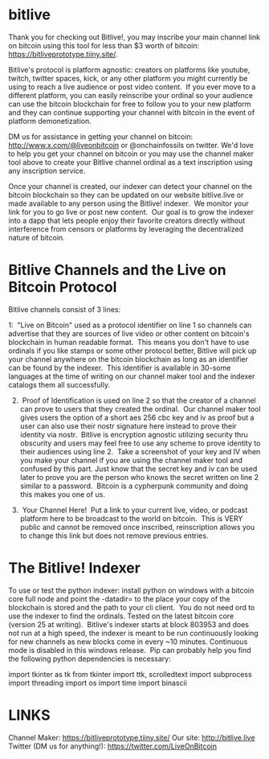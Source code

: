 # bitlive
Thank you for checking out Bitlive!, you may inscribe your main channel link on bitcoin using this tool for less than $3 worth of bitcoin: https://bitliveprototype.tiiny.site/.  

Bitlive's protocol is platform agnostic: creators on platforms like youtube, twitch, twitter spaces, kick, or any other platform you might currently be using to reach a live audience or post video content.  If you ever move to a different platform, you can easily reinscribe your ordinal so your audience can use the bitcoin blockchain for free to follow you to your new platform and they can continue supporting your channel with bitcoin in the event of platform demonetization.

DM us for assistance in getting your channel on bitcoin: http://www.x.com/@liveonbitcoin or @onchainfossils on twitter. We'd love to help you get your channel on bitcoin or you may use the channel maker tool above to create your Bitlive channel ordinal as a text inscription using any inscription service.

Once your channel is created, our indexer can detect your channel on the bitcoin blockchain so they can be updated on our website bitlive.live or made available to any person using the Bitlive! indexer.  We monitor your link for you to go live or post new content.  Our goal is to grow the indexer into a dapp that lets people enjoy their favorite creators directly without interference from censors or platforms by leveraging the decentralized nature of bitcoin.  

# Bitlive Channels and the Live on Bitcoin Protocol

Bitlive channels consist of 3 lines:

1:  "Live on Bitcoin" used as a protocol identifier on line 1 so channels can advertise that they are sources of live video or other content on bitcoin's blockchain in human readable format.  This means you don't have to use ordinals if you like stamps or some other protocol better, Bitlive will pick up your channel anywhere on the bitcoin blockchain as long as an identifier can be found by the indexer.  This identifier is available in 30-some languages at the time of writing on our channel maker tool and the indexer catalogs them all successfully.

2.  Proof of Identification is used on line 2 so that the creator of a channel can prove to users that they created the ordinal.  Our channel maker tool gives users the option of a short aes 256 cbc key and iv as proof but a user can also use their nostr signature here instead to prove their identity via nostr.  Bitlive is encryption agnostic utilizing security thru obscurity and users may feel free to use any scheme to prove identity to their audiences using line 2.  Take a screenshot of your key and IV when you make your channel if you are using the channel maker tool and confused by this part. Just know that the secret key and iv can be used later to prove you are the person who knows the secret written on line 2 similar to a password.  Bitcoin is a cypherpunk community and doing this makes you one of us.

3.  Your Channel Here!  Put a link to your current live, video, or podcast platform here to be broadcast to the world on bitcoin.  This is VERY public and cannot be removed once inscribed, reinscription allows you to change this link but does not remove previous entries.

# The Bitlive! Indexer

To use or test the python indexer: install python on windows with a bitcoin core full node and point the -datadir= to the place your copy of the blockchain is stored and the path to your cli client.  You do not need ord to use the indexer to find the ordinals.  Tested on the latest bitcoin core (version 25 at writing).  Bitlive's indexer starts at block 803953 and does not run at a high speed, the indexer is meant to be run continuously looking for new channels as new blocks come in every ~10 minutes. Continuous mode is disabled in this windows release.  Pip can probably help you find the following python dependencies is necessary:

import tkinter as tk
from tkinter import ttk, scrolledtext
import subprocess
import threading
import os
import time
import binascii


# LINKS

Channel Maker:  https://bitliveprototype.tiiny.site/
Our site:  http://bitlive.live
Twitter (DM us for anything!):  https://twitter.com/LiveOnBitcoin
